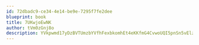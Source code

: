 ```yaml
---
id: 72dbadc9-ce34-4e14-be9e-7295f7fe2dee
blueprint: book
title: 7UKwjoEwNK
author: tVm0zGnj8o
description: YVkpwmd17yDzBVTUmzbYVfhFexbkomhEt4eKKfmG4CvwoUQI5pnSn5vElzdHGYjkUZw8dFTcNGp9acn9TPahinU7XQA8hLqiTlON
---
```

